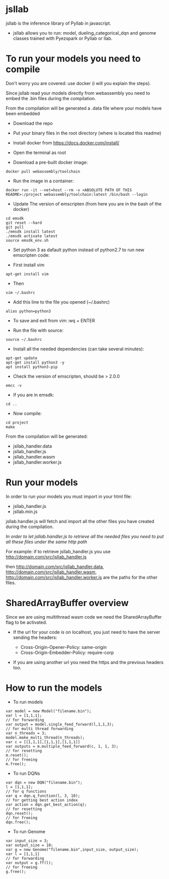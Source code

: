 # jsllab

jsllab is the inference library of Pyllab in javascript.

- jsllab allows you to run: model, dueling_categorical_dqn and genome classes trained with Pyezspark or Pyllab or llab.

# To run your models you need to compile

Don't worry you are covered: use docker (i will you explain the steps).

Since jsllab read your models directly from webassembly you need
to embed the .bin files during the compilation. 

From the compilation will be generated a .data file where your models have been embedded

- Download the repo

- Put your binary files in the root directory (where is located this readme)

- Install docker from https://docs.docker.com/install/

- Open the terminal as root

- Download a pre-built docker image:

```
docker pull webassembly/toolchain
```
- Run the image in a container:

```
docker run -it --net=host --rm -v <ABSOLUTE PATH OF THIS README>:/project webassembly/toolchain:latest /bin/bash --login
```

- Update The version of emscripten (from here you are in the bash of the docker)
```
cd emsdk
git reset --hard
git pull
./emsdk install latest
./emsdk activate latest
source emsdk_env.sh
```

- Set python 3 as dafault python instead of python2.7 to run new emscripten code:

- First install vim
```
apt-get install vim
```
- Then
```
vim ~/.bashrc
```

- Add this line to the file you opened (~/.bashrc)
```
alias python=python3
```

- To save and exit from vim :wq + ENTER

- Run the file with source:
```
source ~/.bashrc
```

- Install all the needed dependencies (can take several minutes):

```
apt-get update
apt-get install python3 -y
apt install python3-pip
```

- Check the version of emscripten, should be > 2.0.0

```
emcc -v
```

- If you are in emsdk:
  
```
cd ..
```

- Now compile:

```
cd project
make
```

From the compilation will be generated:

- jsllab_handler.data
- jsllab_handler.js
- jsllab_handler.wasm
- jsllab_handler.worker.js

# Run your models

In order to run your models you must import in your html file:

- jsllab_handler.js
- jsllab.min.js

jsllab.handler.js will fetch and import all the other files you have created during the compilation.

*In order to let jsllab.handler.js to retrieve all the needed files you need to put all these files under the
same http path*

For example: if to retrieve jsllab_handler.js you use http://domain.com/src/jsllab_handler.js

then http://domain.com/src/jsllab_handler.data, http://domain.com/src/jsllab_handler.wasm, http://domain.com/src/jsllab_handler.worker.js 
are the paths for the other files.

# SharedArrayBuffer overview

Since we are using multithread wasm code we need the SharedArrayBuffer flag to be activated.

- If the url for your code is on localhost, you just need to have the server sending the headers:

  - Cross-Origin-Opener-Policy: same-origin
  - Cross-Origin-Embedder-Policy: require-corp

- If you are using another url you need the https and the previous headers too.

# How to run the models

- To run models


```
var model = new Model("filename.bin");
var l = [1,1,1];
// for forwarding
var output = model.single_feed_forward(l,1,1,3);
// for multi thread forwarding
var n_threads = 3;
model.make_multi_thread(n_threads);
var c = [[1,1,1],[1,1,1],[1,1,1]]
var outputs = m.multiple_feed_forward(c, 1, 1, 3);
// for resetting
m.reset();
// for freeing
m.free();
```

- To run DQNs

```
var dqn = new DQN("filename.bin");
l = [1,1,1];
// for q functions
var q = dqn.q_function(l, 3, 10);
// for getting best action index
var action = dqn.get_best_action(q);
// for resetting
dqn.reset();
// for freeing
dqn.free();
```

- To run Genome

```
var input_size = 3;
var output_size = 10;
var g = new Genome("filename.bin",input_size, output_size);
var l = [1,1,1]
// for forwarding
var output = g.ff(l);
// for freeing
g.free();
```







